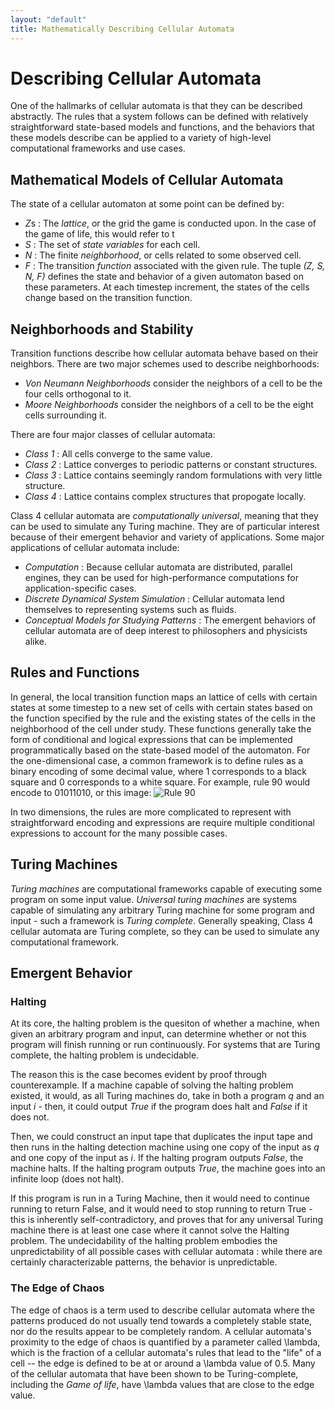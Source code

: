 ```yaml
---
layout: "default"
title: Mathematically Describing Cellular Automata
---
```


# Describing Cellular Automata

One of the hallmarks of cellular automata is that they can be described abstractly. The rules that a system follows can be defined with relatively straightforward state-based models and functions, and the behaviors that these models describe can be applied to a variety of high-level computational frameworks and use cases.


## Mathematical Models of Cellular Automata
The state of a cellular automaton at some point can be defined by:
* *Z*s : The *lattice*, or the grid the game is conducted upon. In the case of the game of life, this would refer to t
* *S* : The set of *state variables* for each cell.
* *N* : The finite *neighborhood*, or cells related to some observed cell.
* *F* : The transition *function* associated with the given rule.
The tuple *(Z, S, N, F)* defines the state and behavior of a given automaton based on these parameters. At each timestep increment, the states of the cells change based on the transition function.

## Neighborhoods and Stability
Transition functions describe how cellular automata behave based on their neighbors. There are two major schemes used to describe neighborhoods:
* *Von Neumann Neighborhoods* consider the neighbors of a cell to be the four cells orthogonal to it.
* *Moore Neighborhoods* consider the neighbors of a cell to be the eight cells surrounding it.

There are four major classes of cellular automata:
* *Class 1* : All cells converge to the same value.
* *Class 2* : Lattice converges to periodic patterns or constant structures.
* *Class 3* : Lattice contains seemingly random formulations with very little structure.
* *Class 4* : Lattice contains complex structures that propogate locally.

Class 4 cellular automata are *computationally universal*, meaning that they can be used to simulate any Turing machine. They are of particular interest because of their emergent behavior and variety of applications. Some major applications of cellular automata include:

* *Computation* : Because cellular automata are distributed, parallel engines, they can be used for high-performance computations for application-specific cases.
* *Discrete Dynamical System Simulation* : Cellular automata lend themselves to representing systems such as fluids.
* *Conceptual Models for Studying Patterns* : The emergent behaviors of cellular automata are of deep interest to philosophers and physicists alike.

## Rules and Functions
In general, the local transition function maps an lattice of cells with certain states at some timestep to a new set of cells with certain states based on the function specified by the rule and the existing states of the cells in the neighborhood of the cell under study. These functions generally take the form of conditional and logical expressions that can be implemented programmatically based on the state-based model of the automaton. 
For the one-dimensional case, a common framework is to define rules as a binary encoding of some decimal value, where 1 corresponds to a black square and 0 corresponds to a white square. For example, rule 90 would encode to 01011010, or this image:
![Rule 90](http://mathworld.wolfram.com/images/eps-gif/ElementaryCARule090_1000.gif)

In two dimensions, the rules are more complicated to represent with straightforward encoding and expressions are require multiple conditional expressions to account for the many possible cases.

## Turing Machines
*Turing machines* are computational frameworks capable of executing some program on some input value. *Universal turing machines* are systems capable of simulating any arbitrary Turing machine for some program and input - such a framework is *Turing complete*. Generally speaking, Class 4 cellular automata are Turing complete, so they can be used to simulate any computational framework.

## Emergent Behavior

### Halting
At its core, the halting problem is the quesiton of whether a machine, when given an arbitrary program and input, can determine whether or not this program will finish running or run continuously. For systems that are Turing complete, the halting problem is undecidable.

The reason this is the case becomes evident by proof through counterexample. If a machine capable of solving the halting problem existed, it would, as all Turing machines do, take in both a program *q* and an input *i* - then, it could output *True* if the program does halt and *False* if it does not.

Then, we could construct an input tape that duplicates the input tape and then runs in the halting detection machine using one copy of the input as *q* and one copy of the input as *i*. If the halting program outputs *False*, the machine halts. If the halting program outputs *True*, the machine goes into an infinite loop (does not halt). 

If this program is run in a Turing Machine, then it would need to continue running to return False, and it would need to stop running to return True - this is inherently self-contradictory, and proves that for any universal Turing machine there is at least one case where it cannot solve the Halting problem. The undecidability of the halting problem embodies the unpredictability of all possible cases with cellular automata : while there are certainly characterizable patterns, the behavior is unpredictable.

### The Edge of Chaos

The edge of chaos is a term used to describe cellular automata where the patterns produced do not usually tend towards a completely stable state, nor do the results appear to be completely random. A cellular automata's proximity to the edge of chaos is quantified by a parameter called \lambda, which is the fraction of a cellular automata's rules that lead to the "life" of a cell -- the edge is defined to be at or around a \lambda value of 0.5. Many of the cellular automata that have been shown to be Turing-complete, including the *Game of life*, have \lambda values that are close to the edge value.